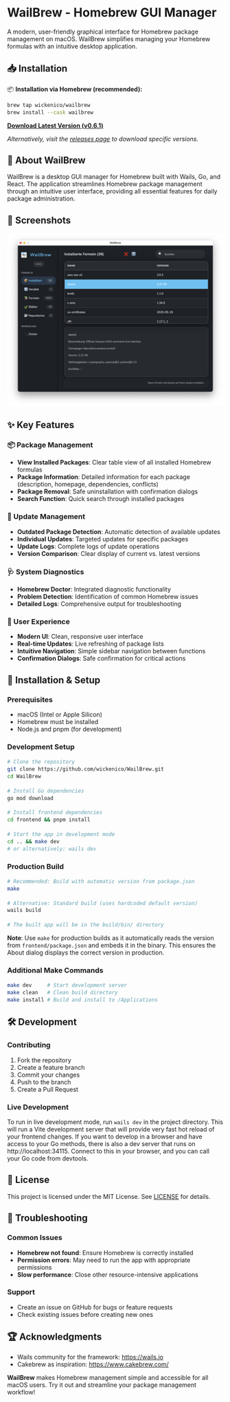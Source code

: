 # WailBrew - Homebrew GUI Manager
A modern, user-friendly graphical interface for Homebrew package management on macOS. WailBrew simplifies managing your Homebrew formulas with an intuitive desktop application.

## 📥 Installation

📦 **Installation via Homebrew (recommended):**

```bash
brew tap wickenico/wailbrew
brew install --cask wailbrew
```

**[Download Latest Version (v0.6.1)](https://github.com/wickenico/WailBrew/releases/download/v0.6.1/wailbrew-v0.6.1.zip)**

*Alternatively, visit the [releases page](https://github.com/wickenico/WailBrew/releases) to download specific versions.*


## 🍺 About WailBrew
WailBrew is a desktop GUI manager for Homebrew built with Wails, Go, and React. The application streamlines Homebrew package management through an intuitive user interface, providing all essential features for daily package administration.

## 📸 Screenshots

![WailBrew Screenshot](images/Screenshot.png)
## ✨ Key Features
### 📦 Package Management
- **View Installed Packages**: Clear table view of all installed Homebrew formulas
- **Package Information**: Detailed information for each package (description, homepage, dependencies, conflicts)
- **Package Removal**: Safe uninstallation with confirmation dialogs
- **Search Function**: Quick search through installed packages

### 🔄 Update Management
- **Outdated Package Detection**: Automatic detection of available updates
- **Individual Updates**: Targeted updates for specific packages
- **Update Logs**: Complete logs of update operations
- **Version Comparison**: Clear display of current vs. latest versions

### 🩺 System Diagnostics
- **Homebrew Doctor**: Integrated diagnostic functionality
- **Problem Detection**: Identification of common Homebrew issues
- **Detailed Logs**: Comprehensive output for troubleshooting

### 🎯 User Experience
- **Modern UI**: Clean, responsive user interface
- **Real-time Updates**: Live refreshing of package lists
- **Intuitive Navigation**: Simple sidebar navigation between functions
- **Confirmation Dialogs**: Safe confirmation for critical actions

## 🚀 Installation & Setup
### Prerequisites
- macOS (Intel or Apple Silicon)
- Homebrew must be installed
- Node.js and pnpm (for development)

### Development Setup
``` bash
# Clone the repository
git clone https://github.com/wickenico/WailBrew.git
cd WailBrew

# Install Go dependencies
go mod download

# Install frontend dependencies
cd frontend && pnpm install

# Start the app in development mode
cd .. && make dev
# or alternatively: wails dev
```
### Production Build
``` bash
# Recommended: Build with automatic version from package.json
make

# Alternative: Standard build (uses hardcoded default version)
wails build

# The built app will be in the build/bin/ directory
```

**Note**: Use `make` for production builds as it automatically reads the version from `frontend/package.json` and embeds it in the binary. This ensures the About dialog displays the correct version in production.

### Additional Make Commands
``` bash
make dev     # Start development server
make clean   # Clean build directory
make install # Build and install to /Applications
```

## 🛠️ Development

### Contributing
1. Fork the repository
2. Create a feature branch
3. Commit your changes
4. Push to the branch
5. Create a Pull Request

### Live Development

To run in live development mode, run `wails dev` in the project directory. This will run a Vite development
server that will provide very fast hot reload of your frontend changes. If you want to develop in a browser
and have access to your Go methods, there is also a dev server that runs on http://localhost:34115. Connect
to this in your browser, and you can call your Go code from devtools.

## 📝 License
This project is licensed under the MIT License. See [LICENSE](LICENSE) for details.
## 🐛 Troubleshooting
### Common Issues
- **Homebrew not found**: Ensure Homebrew is correctly installed
- **Permission errors**: May need to run the app with appropriate permissions
- **Slow performance**: Close other resource-intensive applications

### Support
- Create an issue on GitHub for bugs or feature requests
- Check existing issues before creating new ones

## 🏆 Acknowledgments
- Wails community for the framework: https://wails.io
- Cakebrew as inspiration: https://www.cakebrew.com/

**WailBrew** makes Homebrew management simple and accessible for all macOS users. Try it out and streamline your package management workflow!

